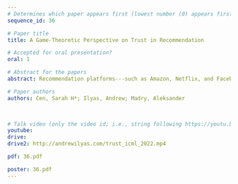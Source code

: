 ```yaml
---
# Determines which paper appears first (lowest number (0) appears first)
sequence_id: 36

# Paper title
title: A Game-Theoretic Perspective on Trust in Recommendation

# Accepted for oral presentation?
oral: 1

# Abstract for the papers
abstract: Recommendation platforms---such as Amazon, Netflix, and Facebook---use various strategies in order to engage and retain users, from tracking their data to showing addicting content. Ostensibly these measures improve performance, but they can also erode {\em trust}. In this work, we study the role of trust in recommendation, and show that trust is important to a recommendation platform's success because users are the platforms' data sources. Our main contribution is a game-theoretic view of recommender systems and a corresponding formal definition of trust. Namely, if a user trusts their recommendation platform, then their optimal long-term strategy is to act greedily---and thus report their preferences truthfully---at all times. Our definition reflects the intuition that trust arises when the incentives of the user and plaform are sufficiently aligned. To illustrate the implications of this definition, we explore two simple examples of trust. We show that distrust can hurt the platform and building trust can be good for both the user and the platform. 

# Paper authors
authors: Cen, Sarah H*; Ilyas, Andrew; Madry, Aleksander

 

# Talk video (only the video id; i.e., string following https://youtu.be/)
youtube: 
drive:
drive2: http://andrewilyas.com/trust_icml_2022.mp4

pdf: 36.pdf

poster: 36.pdf  
---
```

